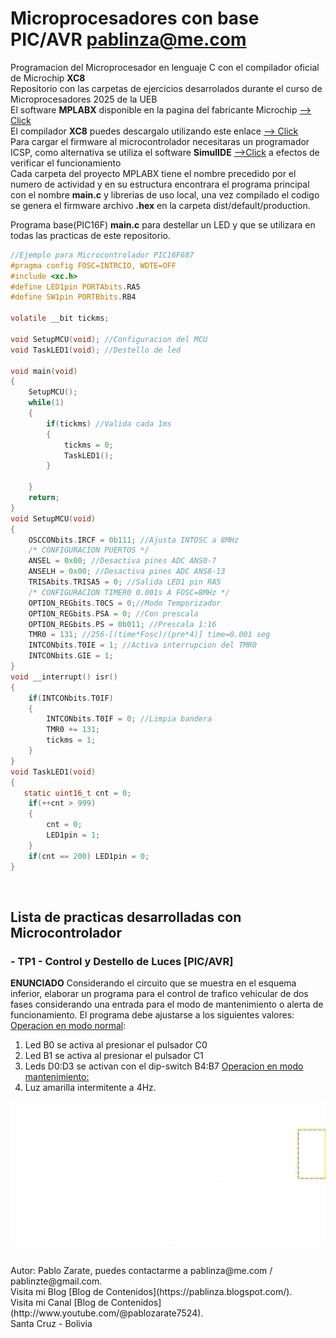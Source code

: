 # Microprocesadores con base PIC/AVR pablinza@me.com
Programacion del Microprocesador en lenguaje C con el compilador oficial de Microchip __XC8__ <br />
Repositorio con las carpetas de ejercicios desarrolados durante el curso de Microprocesadores 2025 de la UEB <br />
El software __MPLABX__ disponible en la pagina del fabricante Microchip [ --> Click](https://ww1.microchip.com/downloads/aemDocuments/documents/DEV/ProductDocuments/SoftwareTools/MPLABX-v6.20-windows-installer.exe?authuser=0) <br />
El compilador __XC8__ puedes descargalo utilizando este enlace [ --> Click](https://ww1.microchip.com/downloads/aemDocuments/documents/DEV/ProductDocuments/SoftwareTools/xc8-v2.50-full-install-windows-x64-installer.exe?authuser=0) <br />
Para cargar el firmware al microcontrolador necesitaras un programador ICSP, como alternativa se utiliza el software __SimulIDE__ [ -->Click](https://simulide.com/p/) a efectos de verificar el funcionamiento <br />
Cada carpeta del proyecto MPLABX tiene el nombre precedido por el numero de actividad y en su estructura encontrara el programa principal con el nombre __main.c__ y librerias de uso local, una vez compilado el codigo se genera el firmware archivo __.hex__ en la carpeta dist/default/production. <br />

Programa base(PIC16F) __main.c__ para destellar un LED y que se utilizara en todas las practicas de este repositorio.
```c
//Ejemplo para Microcontrolador PIC16F687
#pragma config FOSC=INTRCIO, WDTE=OFF
#include <xc.h>
#define LED1pin PORTAbits.RA5
#define SW1pin PORTBbits.RB4

volatile __bit tickms;

void SetupMCU(void); //Configuracion del MCU
void TaskLED1(void); //Destello de led 

void main(void)
{
    SetupMCU();
    while(1)
    {
        if(tickms) //Valida cada 1ms
        {
            tickms = 0;
            TaskLED1();    
        }
        
    }
    return;
}
void SetupMCU(void)
{
    OSCCONbits.IRCF = 0b111; //Ajusta INTOSC a 8MHz
    /* CONFIGURACION PUERTOS */
    ANSEL = 0x00; //Desactiva pines ADC ANS0-7
    ANSELH = 0x00; //Desactiva pines ADC ANS8-13
    TRISAbits.TRISA5 = 0; //Salida LED1 pin RA5
    /* CONFIGURACION TIMER0 0.001s A FOSC=8MHz */
    OPTION_REGbits.T0CS = 0;//Modo Temporizador
    OPTION_REGbits.PSA = 0; //Con prescala
    OPTION_REGbits.PS = 0b011; //Prescala 1:16
    TMR0 = 131; //256-[(time*Fosc)/(pre*4)] time=0.001 seg
    INTCONbits.T0IE = 1; //Activa interrupcion del TMR0
    INTCONbits.GIE = 1;
}
void __interrupt() isr()
{
    if(INTCONbits.T0IF)
    {
        INTCONbits.T0IF = 0; //Limpia bandera
        TMR0 += 131;
        tickms = 1;
    }
}
void TaskLED1(void)
{
   static uint16_t cnt = 0;
    if(++cnt > 999) 
    {
        cnt = 0;
        LED1pin = 1;
    }
    if(cnt == 200) LED1pin = 0; 
}
```
<br />

## Lista de practicas desarrolladas con Microcontrolador
### - TP1 - Control y Destello de Luces [PIC/AVR]
__ENUNCIADO__
Considerando el circuito que se muestra en el esquema inferior, elaborar un programa para el control de trafico vehicular de dos fases considerando una entrada para el modo de mantenimiento o alerta de funcionamiento. El programa debe ajustarse a los siguientes valores: <br />
<u>Operacion en modo normal</u>: <br />
1. Led B0 se activa al presionar el pulsador C0 
2. Led B1 se activa al presionar el pulsador C1
3. Leds D0:D3 se activan con el dip-switch B4:B7
<u>Operacion en modo mantenimiento: </u><br />
1. Luz amarilla intermitente a 4Hz. <br />
<p align="left">
  <img src="/images/tp01sch.png"></img>
</p>
<br />
Autor: Pablo Zarate, puedes contactarme a pablinza@me.com / pablinzte@gmail.com.  <br />
Visita mi Blog  [Blog de Contenidos](https://pablinza.blogspot.com/). <br />
Visita mi Canal [Blog de Contenidos](http://www.youtube.com/@pablozarate7524). <br />
Santa Cruz - Bolivia 
<br clear="left"/>
